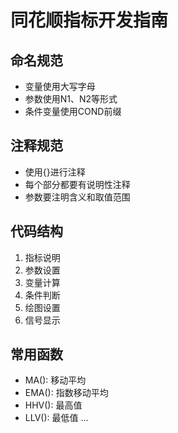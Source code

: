 # 同花顺指标开发指南

## 命名规范

- 变量使用大写字母
- 参数使用N1、N2等形式
- 条件变量使用COND前缀

## 注释规范

- 使用{}进行注释
- 每个部分都要有说明性注释
- 参数要注明含义和取值范围

## 代码结构

1. 指标说明
2. 参数设置
3. 变量计算
4. 条件判断
5. 绘图设置
6. 信号显示

## 常用函数

- MA(): 移动平均
- EMA(): 指数移动平均
- HHV(): 最高值
- LLV(): 最低值
  ...
